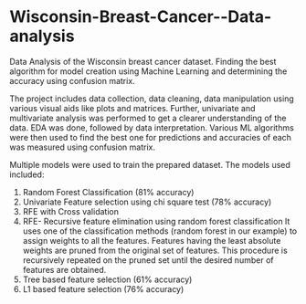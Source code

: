 # Wisconsin-Breast-Cancer--Data-analysis
Data Analysis of the Wisconsin breast cancer dataset. Finding the best algorithm for model creation using Machine Learning and determining the accuracy using confusion matrix.

The project includes data collection, data cleaning, data manipulation using various visual aids like plots and matrices. Further, univariate and multivariate analysis 
was performed to get a clearer understanding of the data. EDA was done, followed by data interpretation. 
Various ML algorithms were then used to find the best one for predictions and accuracies of each was measured using confusion matrix. 

Multiple models were used to train the prepared dataset. The models used included:
1.	Random Forest Classification (81% accuracy)
2.	Univariate Feature selection using chi square test (78% accuracy)
3.	RFE with Cross validation 
4.	RFE- Recursive feature elimination using random forest classification
      It uses one of the classification methods (random forest in our example) to assign weights to all the features.
      Features having the least absolute weights are pruned from the original set of features. 
      This procedure is recursively repeated on the pruned set until the desired number of features are obtained.
5.	Tree based feature selection (61% accuracy) 
6.	L1 based feature selection (76% accuracy)
